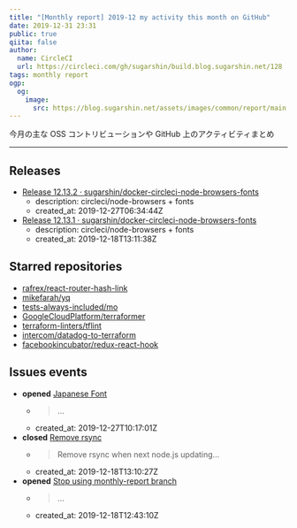 ```yaml
---
title: "[Monthly report] 2019-12 my activity this month on GitHub"
date: 2019-12-31 23:31
public: true
qiita: false
author:
  name: CircleCI
  url: https://circleci.com/gh/sugarshin/build.blog.sugarshin.net/128
tags: monthly report
ogp:
  og:
    image:
      src: https://blog.sugarshin.net/assets/images/common/report/main.png
---
```


今月の主な OSS コントリビューションや GitHub 上のアクティビティまとめ

***

## Releases

- [Release 12.13.2 · sugarshin/docker-circleci-node-browsers-fonts](https://github.com/sugarshin/docker-circleci-node-browsers-fonts/releases/tag/12.13.2)
  - description: circleci/node-browsers + fonts
  - created_at: 2019-12-27T06:34:44Z
- [Release 12.13.1 · sugarshin/docker-circleci-node-browsers-fonts](https://github.com/sugarshin/docker-circleci-node-browsers-fonts/releases/tag/12.13.1)
  - description: circleci/node-browsers + fonts
  - created_at: 2019-12-18T13:11:38Z

## Starred repositories

- [rafrex/react-router-hash-link](https://github.com/rafrex/react-router-hash-link)
- [mikefarah/yq](https://github.com/mikefarah/yq)
- [tests-always-included/mo](https://github.com/tests-always-included/mo)
- [GoogleCloudPlatform/terraformer](https://github.com/GoogleCloudPlatform/terraformer)
- [terraform-linters/tflint](https://github.com/terraform-linters/tflint)
- [intercom/datadog-to-terraform](https://github.com/intercom/datadog-to-terraform)
- [facebookincubator/redux-react-hook](https://github.com/facebookincubator/redux-react-hook)

## Issues events

- **opened** [Japanese Font](https://github.com/sugarshin/slides/issues/35)
  - > ...
  - created_at: 2019-12-27T10:17:01Z
- **closed** [Remove rsync](https://github.com/sugarshin/docker-circleci-node-browsers-fonts/issues/3)
  - > Remove rsync when next node.js updating...
  - created_at: 2019-12-18T13:10:27Z
- **opened** [Stop using monthly-report branch](https://github.com/sugarshin/build.blog.sugarshin.net/issues/25)
  - > ...
  - created_at: 2019-12-18T12:43:10Z
